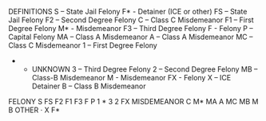 DEFINITIONS
S – State Jail Felony
F* - Detainer (ICE or other)
FS – State Jail Felony
F2 – Second Degree Felony
C – Class C Misdemeanor
F1 – First Degree Felony
M* - Misdemeanor
F3 – Third Degree Felony
F - Felony
P – Capital Felony
MA – Class A Misdemeanor
A – Class A Misdemeanor
MC – Class C Misdemeanor
1 – First Degree Felony
* - UNKNOWN
3 – Third Degree Felony
2 – Second Degree Felony
MB – Class-B Misdemeanor
M - Misdemeanor
FX - Felony
X – ICE Detainer
B – Class B Misdemeanor

FELONY
  S
  FS
  F2
  F1
  F3
  F
  P
  1
  *
  3
  2
  FX
MISDEMEANOR
  C
  M*
  MA
  A
  MC
  MB
  M
  B
OTHER
  ·        X
  F*